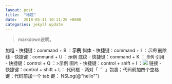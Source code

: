 ```yaml
---
layout: post
title:  "标题"
date:   2018-05-11 10:11:26 +0800
categories: jekyll update
---
```

>markdown说明。    
    
加粗 - 快捷键：command + B ：**示例**
斜体 - 快捷键：command + I ：*示例*
删除线 - 快捷键：command + U  ：~~示例~~
底纹 - 快捷键：command + K ： `示例`
引用 - 快捷键：control + Q ：>示例
图片 - 快捷键：control + shift + I ：![](http://)
链接 - 快捷键：control + shift + L：[](http://)
代码框 - 两对「 ``` 」包裹；代码前加四个空格键；代码前加一个 tab 键：    NSLog(@"hello"")


